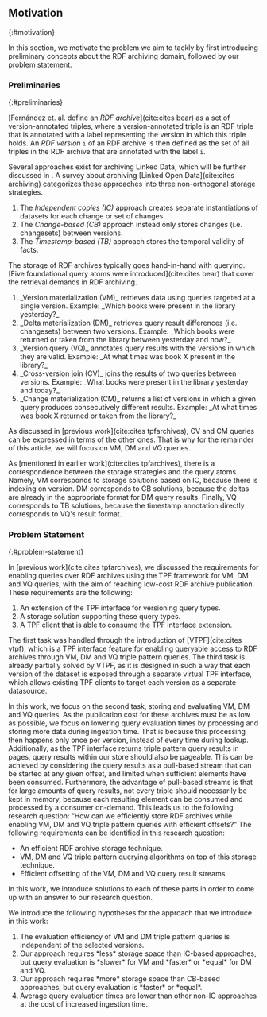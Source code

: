 ## Motivation
{:#motivation}

In this section, we motivate the problem we aim to tackly by
first introducing preliminary concepts about the RDF archiving domain,
followed by our problem statement.

### Preliminaries
{:#preliminaries}

[Fernández et. al. define an _RDF archive_](cite:cites bear) as a set of version-annotated triples,
where a version-annotated triple is an RDF triple that is annotated with a label representing the version in which this triple holds.
An _RDF version_ `i` of an RDF archive is then defined as the set of all triples in the RDF archive that are annotated with the label `i`.

Several approaches exist for archiving Linked Data, which will be further discussed in [](#related-work-archiving).
A survey about archiving [Linked Open Data](cite:cites archiving) categorizes these approaches
into three non-orthogonal storage strategies.
<ol>
    <li>The <em>Independent copies (IC)</em> approach creates separate instantiations of datasets for
each change or set of changes.</li>
    <li>The <em>Change-based (CB)</em> approach instead only stores changes (i.e. changesets) between versions.</li>
    <li>The <em>Timestamp-based (TB)</em> approach stores the temporal validity of facts.</li>
</ol>

The storage of RDF archives typically goes hand-in-hand with querying.
[Five foundational query atoms were introduced](cite:cites bear) that cover the retrieval demands in RDF archiving.
<ol>
    <li markdown="1">_Version materialization (VM)_ retrieves data using queries targeted at a single version. Example: _Which books were present in the library yesterday?_
</li>
    <li markdown="1">_Delta materialization (DM)_ retrieves query result differences (i.e. changesets) between two versions. Example: _Which books were returned or taken from the library between yesterday and now?_
</li>
    <li markdown="1">_Version query (VQ)_ annotates query results with the versions in which they are valid. Example: _At what times was book X present in the library?_
</li>
    <li markdown="1">_Cross-version join (CV)_ joins the results of two queries between versions. Example: _What books were present in the library yesterday and today?_
</li>
    <li markdown="1">_Change materialization (CM)_ returns a list of versions in which a given query produces
consecutively different results. Example: _At what times was book X returned or taken from the library?_
</li>
</ol>
As discussed in [previous work](cite:cites tpfarchives), CV and CM queries can be expressed in terms of the other ones.
That is why for the remainder of this article, we will focus on VM, DM and VQ queries.

As [mentioned in earlier work](cite:cites tpfarchives), there is a correspondence between the storage strategies and the query atoms.
Namely, VM corresponds to storage solutions based on IC, because there is indexing on version.
DM corresponds to CB solutions, because the deltas are already in the appropriate format for DM query results.
Finally, VQ corresponds to TB solutions, because the timestamp annotation directly corresponds to VQ's result format.

### Problem Statement
{:#problem-statement}

In [previous work](cite:cites tpfarchives), we discussed the requirements for enabling queries over RDF archives using the TPF framework
for VM, DM and VQ queries, with the aim of reaching low-cost RDF archive publication. These requirements are the following:
<ol>
    <li>An extension of the TPF interface for versioning query types.</li>
    <li>A storage solution supporting these query types.</li>
    <li>A TPF client that is able to consume the TPF interface extension.</li>
</ol>
The first task was handled through the introduction of [VTPF](cite:cites vtpf),
which is a TPF interface feature for enabling queryable access to RDF archives through VM, DM and VQ triple pattern queries.
The third task is already partially solved by VTPF, as it is designed in such a way that each version of the dataset
is exposed through a separate virtual TPF interface, which allows existing TPF clients to target each version as a separate datasource.

In this work, we focus on the second task, storing and evaluating VM, DM and VQ queries.
As the publication cost for these archives must be as low as possible,
we focus on lowering query evaluation times by processing and storing more data during ingestion time.
That is because this processing then happens only once per version, instead of every time during lookup.
Additionally, as the TPF interface returns triple pattern query results in pages, query results within our store should also be pageable.
This can be achieved by considering the query results as a pull-based stream that can be started at any given offset,
and limited when sufficient elements have been consumed.
Furthermore, the advantage of pull-based streams is that for large amounts of query results,
not every triple should necessarily be kept in memory,
because each resulting element can be consumed and processed by a consumer on-demand.
This leads us to the following research question:
<q id="research-question">How can we efficiently store RDF archives while enabling VM, DM and VQ triple pattern queries with efficient offsets?</q>
The following requirements can be identified in this research question:
<ul>
    <li>An efficient RDF archive storage technique.</li>
    <li>VM, DM and VQ triple pattern querying algorithms on top of this storage technique.</li>
    <li>Efficient offsetting of the VM, DM and VQ query result streams.</li>
</ul>
In this work, we introduce solutions to each of these parts in order to come up with an answer to our research question.

We introduce the following hypotheses for the approach that we introduce in this work:
<ol>
<li id="hypothesis-qualitative-querying">
The evaluation efficiency of VM and DM triple pattern queries is independent of the selected versions.
</li>
<li id="hypothesis-qualitative-ic" markdown="1">
Our approach requires *less* storage space than IC-based approaches, but query evaluation is *slower* for VM and *faster* or *equal* for DM and VQ.
</li>
<li id="hypothesis-qualitative-cb" markdown="1">
Our approach requires *more* storage space than CB-based approaches, but query evaluation is *faster* or *equal*.
</li>
<li id="hypothesis-qualitative-ingestion">
Average query evaluation times are lower than other non-IC approaches at the cost of increased ingestion time.
</li>
</ol>
